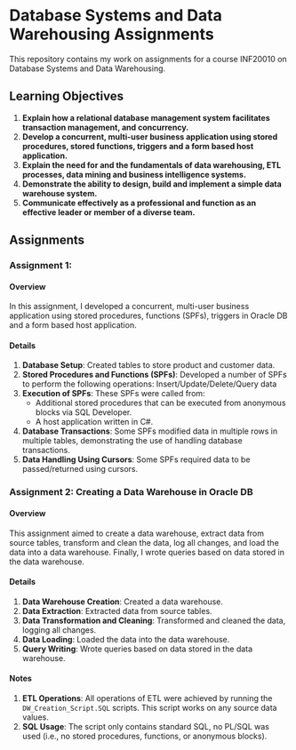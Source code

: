 # Database Systems and Data Warehousing Assignments

This repository contains my work on assignments for a course INF20010 on Database Systems and Data Warehousing.

## Learning Objectives

1. **Explain how a relational database management system facilitates transaction management, and concurrency.**
2. **Develop a concurrent, multi-user business application using stored procedures, stored functions, triggers and a form based host application.**
3. **Explain the need for and the fundamentals of data warehousing, ETL processes, data mining and business intelligence systems.**
4. **Demonstrate the ability to design, build and implement a simple data warehouse system.**
5. **Communicate effectively as a professional and function as an effective leader or member of a diverse team.**

## Assignments

### Assignment 1:

#### Overview
In this assignment, I developed a concurrent, multi-user business application using stored procedures, functions (SPFs), triggers in Oracle DB and a form based host application.

#### Details
1. **Database Setup**: Created tables to store product and customer data.
2. **Stored Procedures and Functions (SPFs)**: Developed a number of SPFs to perform the following operations: Insert/Update/Delete/Query data
3. **Execution of SPFs**: These SPFs were called from:
    - Additional stored procedures that can be executed from anonymous blocks via SQL Developer.
    - A host application written in C#.
4. **Database Transactions**: Some SPFs modified data in multiple rows in multiple tables, demonstrating the use of handling database transactions.
5. **Data Handling Using Cursors**: Some SPFs required data to be passed/returned using cursors.

### Assignment 2: Creating a Data Warehouse in Oracle DB

#### Overview
This assignment aimed to create a data warehouse, extract data from source tables, transform and clean the data, log all changes, and load the data into a data warehouse. Finally, I wrote queries based on data stored in the data warehouse.

#### Details
1. **Data Warehouse Creation**: Created a data warehouse.
2. **Data Extraction**: Extracted data from source tables.
3. **Data Transformation and Cleaning**: Transformed and cleaned the data, logging all changes.
4. **Data Loading**: Loaded the data into the data warehouse.
5. **Query Writing**: Wrote queries based on data stored in the data warehouse.

#### Notes
1. **ETL Operations**: All operations of ETL were achieved by running the `DW_Creation_Script.SQL` scripts. This script works on any source data values.
2. **SQL Usage**: The script only contains standard SQL, no PL/SQL was used (i.e., no stored procedures, functions, or anonymous blocks).
